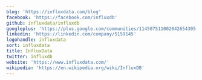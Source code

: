 ```yaml
---
blog: 'https://influxdata.com/blog'
facebook: 'https://facebook.com/influxdb'
github: influxdata/influxdb
googleplus: 'https://plus.google.com/communities/114507511002042654305'
linkedin: 'https://linkedin.com/company/5159145'
logohandle: influxdata
sort: influxdata
title: InfluxData
twitter: influxdb
website: 'https://www.influxdata.com/'
wikipedia: 'https://en.wikipedia.org/wiki/InfluxDB'
---
```

